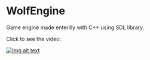 # WolfEngine
Game engine made enterilly with C++ using SDL library.

Click to see the video:

[![Img alt text](https://img.youtube.com/vi/1StwlJNXf2Y/0.jpg)](https://www.youtube.com/watch?v=1StwlJNXf2Y)
